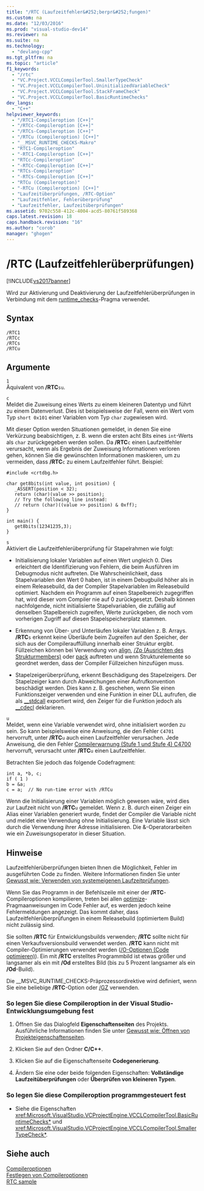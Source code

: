 ```yaml
---
title: "/RTC (Laufzeitfehler&#252;berpr&#252;fungen)"
ms.custom: na
ms.date: "12/03/2016"
ms.prod: "visual-studio-dev14"
ms.reviewer: na
ms.suite: na
ms.technology: 
  - "devlang-cpp"
ms.tgt_pltfrm: na
ms.topic: "article"
f1_keywords: 
  - "/rtc"
  - "VC.Project.VCCLCompilerTool.SmallerTypeCheck"
  - "VC.Project.VCCLCompilerTool.UninitializedVariableCheck"
  - "VC.Project.VCCLCompilerTool.StackFrameCheck"
  - "VC.Project.VCCLCompilerTool.BasicRuntimeChecks"
dev_langs: 
  - "C++"
helpviewer_keywords: 
  - "/RTC1-Compileroption [C++]"
  - "/RTCc-Compileroption [C++]"
  - "/RTCs-Compileroption [C++]"
  - "/RTCu (Compileroption) [C++]"
  - "__MSVC_RUNTIME_CHECKS-Makro"
  - "RTC1-Compileroption"
  - "-RTC1-Compileroption [C++]"
  - "RTCc-Compileroption"
  - "-RTCc-Compileroption [C++]"
  - "RTCs-Compileroption"
  - "-RTCs-Compileroption [C++]"
  - "RTCu (Compileroption)"
  - "-RTCu (Compileroption) [C++]"
  - "Laufzeitüberprüfungen, /RTC-Option"
  - "Laufzeitfehler, Fehlerüberprüfung"
  - "Laufzeitfehler, Laufzeitüberprüfungen"
ms.assetid: 9702c558-412c-4004-acd5-80761f589368
caps.latest.revision: 18
caps.handback.revision: "16"
ms.author: "corob"
manager: "ghogen"
---
```

# /RTC (Laufzeitfehler&#252;berpr&#252;fungen)
[!INCLUDE[vs2017banner](../../assembler/inline/includes/vs2017banner.md)]

Wird zur Aktivierung und Deaktivierung der Laufzeitfehlerüberprüfungen in Verbindung mit dem [runtime\_checks](../../preprocessor/runtime-checks.md)\-Pragma verwendet.  
  
## Syntax  
  
```  
/RTC1  
/RTCc  
/RTCs  
/RTCu  
```  
  
## Argumente  
 `1`  
 Äquivalent von **\/RTC**`su`.  
  
 `c`  
 Meldet die Zuweisung eines Werts zu einem kleineren Datentyp und führt zu einem Datenverlust.  Dies ist beispielsweise der Fall, wenn ein Wert vom Typ `short 0x101` einer Variablen vom Typ `char` zugewiesen wird.  
  
 Mit dieser Option werden Situationen gemeldet, in denen Sie eine Verkürzung beabsichtigen, z. B. wenn die ersten acht Bits eines `int`\-Werts als `char` zurückgegeben werden sollen.  Da **\/RTC**`c` einen Laufzeitfehler verursacht, wenn als Ergebnis der Zuweisung Informationen verloren gehen, können Sie die gewünschten Informationen maskieren, um zu vermeiden, dass **\/RTC**`c` zu einem Laufzeitfehler führt.  Beispiel:  
  
```  
#include <crtdbg.h>  
  
char get8bits(int value, int position) {  
   _ASSERT(position < 32);  
   return (char)(value >> position);  
   // Try the following line instead:  
   // return (char)((value >> position) & 0xff);  
}  
  
int main() {  
   get8bits(12341235,3);  
}  
```  
  
 `s`  
 Aktiviert die Laufzeitfehlerüberprüfung für Stapelrahmen wie folgt:  
  
-   Initialisierung lokaler Variablen auf einen Wert ungleich 0.  Dies erleichtert die Identifizierung von Fehlern, die beim Ausführen im Debugmodus nicht auftreten.  Die Wahrscheinlichkeit, dass Stapelvariablen den Wert 0 haben, ist in einem Debugbuild höher als in einem Releasebuild, da der Compiler Stapelvariablen im Releasebuild optimiert.  Nachdem ein Programm auf einen Stapelbereich zugegriffen hat, wird dieser vom Compiler nie auf 0 zurückgesetzt.  Deshalb können nachfolgende, nicht initialisierte Stapelvariablen, die zufällig auf denselben Stapelbereich zugreifen, Werte zurückgeben, die noch vom vorherigen Zugriff auf diesen Stapelspeicherplatz stammen.  
  
-   Erkennung von Über\- und Unterläufen lokaler Variablen z. B. Arrays.  **\/RTC**`s` erkennt keine Überläufe beim Zugreifen auf den Speicher, der sich aus der Compilerauffüllung innerhalb einer Struktur ergibt.  Füllzeichen können bei Verwendung von [align](../../cpp/align-cpp.md), [\/Zp \(Ausrichten des Strukturmembers\)](../../build/reference/zp-struct-member-alignment.md) oder [pack](../../preprocessor/pack.md) auftreten und wenn Strukturelemente so geordnet werden, dass der Compiler Füllzeichen hinzufügen muss.  
  
-   Stapelzeigerüberprüfung, erkennt Beschädigung des Stapelzeigers.  Der Stapelzeiger kann durch Abweichungen einer Aufrufkonvention beschädigt werden.  Dies kann z. B. geschehen, wenn Sie einen Funktionszeiger verwenden und eine Funktion in einer DLL aufrufen, die als [\_\_stdcall](../../cpp/stdcall.md) exportiert wird, den Zeiger für die Funktion jedoch als [\_\_cdecl](../../cpp/cdecl.md) deklarieren.  
  
 `u`  
 Meldet, wenn eine Variable verwendet wird, ohne initialisiert worden zu sein.  So kann beispielsweise eine Anweisung, die den Fehler `C4701` hervorruft, unter **\/RTC**`u` auch einen Laufzeitfehler verursachen.  Jede Anweisung, die den Fehler [Compilerwarnung \(Stufe 1 und Stufe 4\) C4700](../../error-messages/compiler-warnings/compiler-warning-level-1-and-level-4-c4700.md) hervorruft, verursacht unter **\/RTC**`u` einen Laufzeitfehler.  
  
 Betrachten Sie jedoch das folgende Codefragment:  
  
```  
int a, *b, c;  
if ( 1 )  
b = &a;  
c = a;  // No run-time error with /RTCu  
```  
  
 Wenn die Initialisierung einer Variablen möglich gewesen wäre, wird dies zur Laufzeit nicht von **\/RTC**`u` gemeldet.  Wenn z. B. durch einen Zeiger ein Alias einer Variablen generiert wurde, findet der Compiler die Variable nicht und meldet eine Verwendung ohne Initialisierung.  Eine Variable lässt sich durch die Verwendung ihrer Adresse initialisieren.  Die &\-Operatorarbeiten wie ein Zuweisungsoperator in dieser Situation.  
  
## Hinweise  
 Laufzeitfehlerüberprüfungen bieten Ihnen die Möglichkeit, Fehler im ausgeführten Code zu finden. Weitere Informationen finden Sie unter [Gewusst wie: Verwenden von systemeigenen Laufzeitprüfungen](../Topic/How%20to:%20Use%20Native%20Run-Time%20Checks.md).  
  
 Wenn Sie das Programm in der Befehlszeile mit einer der **\/RTC**\-Compileroptionen kompilieren, treten bei allen [optimize](../../preprocessor/optimize.md)\-Pragmaanweisungen im Code Fehler auf, es werden jedoch keine Fehlermeldungen angezeigt.  Das kommt daher, dass Laufzeitfehlerüberprüfungen in einem Releasebuild \(optimiertem Build\) nicht zulässig sind.  
  
 Sie sollten **\/RTC** für Entwicklungsbuilds verwenden; **\/RTC** sollte nicht für einen Verkaufsversionsbuild verwendet werden.  **\/RTC** kann nicht mit Compiler\-Optimierungen verwendet werden \([\/O\-Optionen \(Code optimieren\)](../../build/reference/o-options-optimize-code.md)\).  Ein mit **\/RTC** erstelltes Programmbild ist etwas größer und langsamer als ein mit **\/Od** erstelltes Bild \(bis zu 5 Prozent langsamer als ein **\/Od**\-Build\).  
  
 Die \_\_MSVC\_RUNTIME\_CHECKS\-Präprozessordirektive wird definiert, wenn Sie eine beliebige **\/RTC**\-Option oder [\/GZ](../../build/reference/gz-enable-stack-frame-run-time-error-checking.md) verwenden.  
  
### So legen Sie diese Compileroption in der Visual Studio\-Entwicklungsumgebung fest  
  
1.  Öffnen Sie das Dialogfeld **Eigenschaftenseiten** des Projekts.  Ausführliche Informationen finden Sie unter [Gewusst wie: Öffnen von Projekteigenschaftenseiten](../../misc/how-to-open-project-property-pages.md).  
  
2.  Klicken Sie auf den Ordner **C\/C\+\+**.  
  
3.  Klicken Sie auf die Eigenschaftenseite **Codegenerierung**.  
  
4.  Ändern Sie eine oder beide folgenden Eigenschaften: **Vollständige Laufzeitüberprüfungen** oder **Überprüfen von kleineren Typen**.  
  
### So legen Sie diese Compileroption programmgesteuert fest  
  
-   Siehe die Eigenschaften <xref:Microsoft.VisualStudio.VCProjectEngine.VCCLCompilerTool.BasicRuntimeChecks*> und <xref:Microsoft.VisualStudio.VCProjectEngine.VCCLCompilerTool.SmallerTypeCheck*>.  
  
## Siehe auch  
 [Compileroptionen](../../build/reference/compiler-options.md)   
 [Festlegen von Compileroptionen](../../build/reference/setting-compiler-options.md)   
 [RTC sample](assetId:///b3415b09-f6fd-43dc-8c02-9a910bc2574e)
